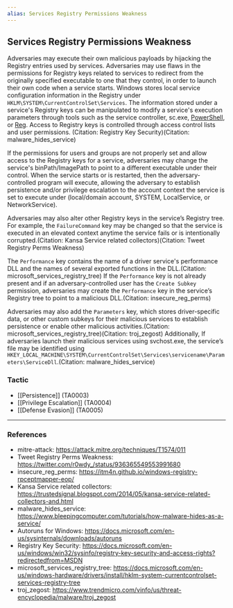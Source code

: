 ```yaml
---
alias: Services Registry Permissions Weakness
---
```


## Services Registry Permissions Weakness

Adversaries may execute their own malicious payloads by hijacking the Registry entries used by services. Adversaries may use flaws in the permissions for Registry keys related to services to redirect from the originally specified executable to one that they control, in order to launch their own code when a service starts. Windows stores local service configuration information in the Registry under <code>HKLM\SYSTEM\CurrentControlSet\Services</code>. The information stored under a service's Registry keys can be manipulated to modify a service's execution parameters through tools such as the service controller, sc.exe,  [PowerShell](https://attack.mitre.org/techniques/T1059/001), or [Reg](https://attack.mitre.org/software/S0075). Access to Registry keys is controlled through access control lists and user permissions. (Citation: Registry Key Security)(Citation: malware_hides_service)

If the permissions for users and groups are not properly set and allow access to the Registry keys for a service, adversaries may change the service's binPath/ImagePath to point to a different executable under their control. When the service starts or is restarted, then the adversary-controlled program will execute, allowing the adversary to establish persistence and/or privilege escalation to the account context the service is set to execute under (local/domain account, SYSTEM, LocalService, or NetworkService).

Adversaries may also alter other Registry keys in the service’s Registry tree. For example, the <code>FailureCommand</code> key may be changed so that the service is executed in an elevated context anytime the service fails or is intentionally corrupted.(Citation: Kansa Service related collectors)(Citation: Tweet Registry Perms Weakness)

The <code>Performance</code> key contains the name of a driver service's performance DLL and the names of several exported functions in the DLL.(Citation: microsoft_services_registry_tree) If the <code>Performance</code> key is not already present and if an adversary-controlled user has the <code>Create Subkey</code> permission, adversaries may create the <code>Performance</code> key in the service’s Registry tree to point to a malicious DLL.(Citation: insecure_reg_perms)

Adversaries may also add the <code>Parameters</code> key, which stores driver-specific data, or other custom subkeys for their malicious services to establish persistence or enable other malicious activities.(Citation: microsoft_services_registry_tree)(Citation: troj_zegost) Additionally, If adversaries launch their malicious services using svchost.exe, the service’s file may be identified using <code>HKEY_LOCAL_MACHINE\SYSTEM\CurrentControlSet\Services\servicename\Parameters\ServiceDll</code>.(Citation: malware_hides_service)


### Tactic

- [[Persistence]] (TA0003)
- [[Privilege Escalation]] (TA0004)
- [[Defense Evasion]] (TA0005)


---
### References

- mitre-attack: https://attack.mitre.org/techniques/T1574/011
- Tweet Registry Perms Weakness: https://twitter.com/r0wdy_/status/936365549553991680
- insecure_reg_perms: https://itm4n.github.io/windows-registry-rpceptmapper-eop/
- Kansa Service related collectors: https://trustedsignal.blogspot.com/2014/05/kansa-service-related-collectors-and.html
- malware_hides_service: https://www.bleepingcomputer.com/tutorials/how-malware-hides-as-a-service/
- Autoruns for Windows: https://docs.microsoft.com/en-us/sysinternals/downloads/autoruns
- Registry Key Security: https://docs.microsoft.com/en-us/windows/win32/sysinfo/registry-key-security-and-access-rights?redirectedfrom=MSDN
- microsoft_services_registry_tree: https://docs.microsoft.com/en-us/windows-hardware/drivers/install/hklm-system-currentcontrolset-services-registry-tree
- troj_zegost: https://www.trendmicro.com/vinfo/us/threat-encyclopedia/malware/troj_zegost
